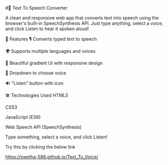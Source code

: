 #🎤 Text To Speech Converter

A clean and responsive web app that converts text into speech using the browser's built-in SpeechSynthesis API. Just type anything, select a voice, and click Listen to hear it spoken aloud!

🚀 Features
🎙 Converts typed text to speech

🌍 Supports multiple languages and voices

🎨 Beautiful gradient UI with responsive design

🔽 Dropdown to choose voice

🔊 "Listen" button with icon

🛠 Technologies Used
HTML5

CSS3

JavaScript (ES6)

Web Speech API (SpeechSynthesis)

Type something, select a voice, and click Listen!

Try this by clicking the below link 

https://swetha-586.github.io/Text_To_Voice/
